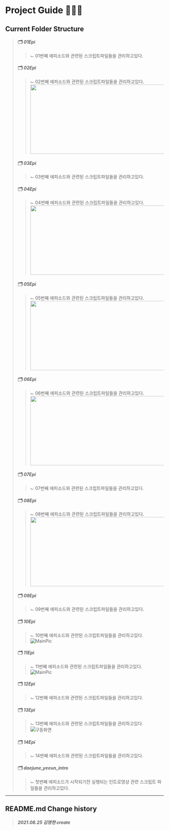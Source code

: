 # Project Guide 🧙🏻‍♂️
## Current Folder Structure
> #### 🗂 *01Epi*
> > ⌙ 01번째 에피소드와 관련된 스크립트파일들을 관리하고있다.
> #### 🗂 *02Epi*
> > ⌙ 02번째 에피소드와 관련된 스크립트파일들을 관리하고있다.<br/>
> > <img src = "https://user-images.githubusercontent.com/76957700/130374352-308f13db-34a2-47bf-a2a6-3a161cd66043.png" width="450" height="220">
> #### 🗂 *03Epi*
> > ⌙ 03번째 에피소드와 관련된 스크립트파일들을 관리하고있다.
> #### 🗂 *04Epi*
> > ⌙ 04번째 에피소드와 관련된 스크립트파일들을 관리하고있다.<br/>
> > <img src="https://user-images.githubusercontent.com/73592778/130162325-73701dc8-48ad-429b-8223-c1388e0a51cf.png" width="500" height="220">
> #### 🗂 *05Epi*
> > ⌙ 05번째 에피소드와 관련된 스크립트파일들을 관리하고있다.<br/>
> > <img src="https://user-images.githubusercontent.com/73592778/130014795-f271d0ca-a856-4415-849b-b46765ce9a7c.png" width="500" height="220">
> #### 🗂 *06Epi*
> > ⌙ 06번째 에피소드와 관련된 스크립트파일들을 관리하고있다.<br/>
> > <img src= "https://user-images.githubusercontent.com/88296511/130379613-43427488-37cc-4fdb-b173-7bd6e8010ce9.jpg" width="500" height="220">
> #### 🗂 *07Epi*
> > ⌙ 07번째 에피소드와 관련된 스크립트파일들을 관리하고있다.
> #### 🗂 *08Epi*
> > ⌙ 08번째 에피소드와 관련된 스크립트파일들을 관리하고있다.
> > <img src="https://user-images.githubusercontent.com/73592778/130159994-459ab3eb-840c-462c-a3a6-9d70038785e9.png" width="500" height="220">
> #### 🗂 *09Epi*
> > ⌙ 09번째 에피소드와 관련된 스크립트파일들을 관리하고있다.
> #### 🗂 *10Epi*
> > ⌙ 10번째 에피소드와 관련된 스크립트파일들을 관리하고있다.<br/>
> > ![MainPic](https://user-images.githubusercontent.com/88296556/130381014-93ccc9f1-2621-4f32-9a85-e99ef6e55bfd.jpg)
> #### 🗂 *11Epi*
> > ⌙ 11번째 에피소드와 관련된 스크립트파일들을 관리하고있다.<br/>
> > ![MainPic](https://user-images.githubusercontent.com/88296556/130382747-edd5e12d-fd47-4fff-a934-33cda5f95248.jpg)
> #### 🗂 *12Epi*
> > ⌙ 12번째 에피소드와 관련된 스크립트파일들을 관리하고있다.
> #### 🗂 *13Epi*
> > ⌙ 13번째 에피소드와 관련된 스크립트파일들을 관리하고있다.<br/>
> > ![구동화면](https://user-images.githubusercontent.com/37494407/130718905-c15fd5c0-45d9-4727-abde-c009e76576bf.png)
> #### 🗂 *14Epi*
> > ⌙ 14번째 에피소드와 관련된 스크립트파일들을 관리하고있다.
> #### 🗂 *daejune_yeeun_intro*
> > ⌙ 첫번째 에피소드가 시작되기전 실행되는 인트로영상 관련 스크립트 파일들을 관리하고있다.

-------------
## README.md Change history
> ##### *2021.08.25 김명현 create*
